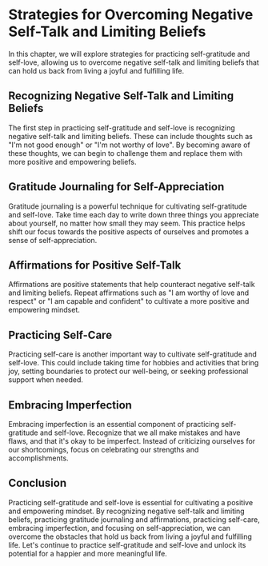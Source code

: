 Strategies for Overcoming Negative Self-Talk and Limiting Beliefs
=====================================================================================================================

In this chapter, we will explore strategies for practicing self-gratitude and self-love, allowing us to overcome negative self-talk and limiting beliefs that can hold us back from living a joyful and fulfilling life.

Recognizing Negative Self-Talk and Limiting Beliefs
---------------------------------------------------

The first step in practicing self-gratitude and self-love is recognizing negative self-talk and limiting beliefs. These can include thoughts such as "I'm not good enough" or "I'm not worthy of love". By becoming aware of these thoughts, we can begin to challenge them and replace them with more positive and empowering beliefs.

Gratitude Journaling for Self-Appreciation
------------------------------------------

Gratitude journaling is a powerful technique for cultivating self-gratitude and self-love. Take time each day to write down three things you appreciate about yourself, no matter how small they may seem. This practice helps shift our focus towards the positive aspects of ourselves and promotes a sense of self-appreciation.

Affirmations for Positive Self-Talk
-----------------------------------

Affirmations are positive statements that help counteract negative self-talk and limiting beliefs. Repeat affirmations such as "I am worthy of love and respect" or "I am capable and confident" to cultivate a more positive and empowering mindset.

Practicing Self-Care
--------------------

Practicing self-care is another important way to cultivate self-gratitude and self-love. This could include taking time for hobbies and activities that bring joy, setting boundaries to protect our well-being, or seeking professional support when needed.

Embracing Imperfection
----------------------

Embracing imperfection is an essential component of practicing self-gratitude and self-love. Recognize that we all make mistakes and have flaws, and that it's okay to be imperfect. Instead of criticizing ourselves for our shortcomings, focus on celebrating our strengths and accomplishments.

Conclusion
----------

Practicing self-gratitude and self-love is essential for cultivating a positive and empowering mindset. By recognizing negative self-talk and limiting beliefs, practicing gratitude journaling and affirmations, practicing self-care, embracing imperfection, and focusing on self-appreciation, we can overcome the obstacles that hold us back from living a joyful and fulfilling life. Let's continue to practice self-gratitude and self-love and unlock its potential for a happier and more meaningful life.
